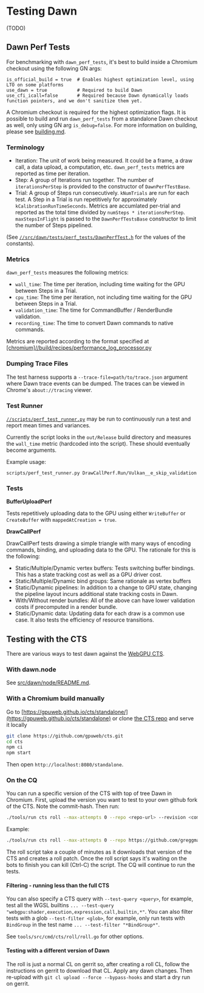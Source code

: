 # Testing Dawn

(TODO)

## Dawn Perf Tests

For benchmarking with `dawn_perf_tests`, it's best to build inside a Chromium checkout using the following GN args:
```
is_official_build = true  # Enables highest optimization level, using LTO on some platforms
use_dawn = true           # Required to build Dawn
use_cfi_icall=false       # Required because Dawn dynamically loads function pointers, and we don't sanitize them yet.
```

A Chromium checkout is required for the highest optimization flags. It is possible to build and run `dawn_perf_tests` from a standalone Dawn checkout as well, only using GN arg `is_debug=false`. For more information on building, please see [building.md](../building.md).

### Terminology

 - Iteration: The unit of work being measured. It could be a frame, a draw call, a data upload, a computation, etc. `dawn_perf_tests` metrics are reported as time per iteration.
 - Step: A group of Iterations run together. The number of `iterationsPerStep` is provided to the constructor of `DawnPerfTestBase`.
 - Trial: A group of Steps run consecutively. `kNumTrials` are run for each test. A Step in a Trial is run repetitively for approximately `kCalibrationRunTimeSeconds`. Metrics are accumlated per-trial and reported as the total time divided by `numSteps * iterationsPerStep`. `maxStepsInFlight` is passed to the `DawnPerfTestsBase` constructor to limit the number of Steps pipelined.

(See [`//src/dawn/tests/perf_tests/DawnPerfTest.h`](https://cs.chromium.org/chromium/src/third_party/dawn/src/dawn/tests/perf_tests/DawnPerfTest.h) for the values of the constants).

### Metrics

`dawn_perf_tests` measures the following metrics:
 - `wall_time`: The time per iteration, including time waiting for the GPU between Steps in a Trial.
 - `cpu_time`: The time per iteration, not including time waiting for the GPU between Steps in a Trial.
 - `validation_time`: The time for CommandBuffer / RenderBundle validation.
 - `recording_time`: The time to convert Dawn commands to native commands.

Metrics are reported according to the format specified at
[[chromium]//build/recipes/performance_log_processor.py](https://cs.chromium.org/chromium/build/recipes/performance_log_processor.py)

### Dumping Trace Files

The test harness supports a `--trace-file=path/to/trace.json` argument where Dawn trace events can be dumped. The traces can be viewed in Chrome's `about://tracing` viewer.

### Test Runner

[`//scripts/perf_test_runner.py`](https://cs.chromium.org/chromium/src/third_party/dawn/scripts/perf_test_runner.py) may be run to continuously run a test and report mean times and variances.

Currently the script looks in the `out/Release` build directory and measures the `wall_time` metric (hardcoded into the script). These should eventually become arguments.

Example usage:

```
scripts/perf_test_runner.py DrawCallPerf.Run/Vulkan__e_skip_validation
```

### Tests

**BufferUploadPerf**

Tests repetitively uploading data to the GPU using either `WriteBuffer` or `CreateBuffer` with `mappedAtCreation = true`.

**DrawCallPerf**

DrawCallPerf tests drawing a simple triangle with many ways of encoding commands,
binding, and uploading data to the GPU. The rationale for this is the following:
  - Static/Multiple/Dynamic vertex buffers: Tests switching buffer bindings. This has
    a state tracking cost as well as a GPU driver cost.
  - Static/Multiple/Dynamic bind groups: Same rationale as vertex buffers
  - Static/Dynamic pipelines: In addition to a change to GPU state, changing the pipeline
    layout incurs additional state tracking costs in Dawn.
  - With/Without render bundles: All of the above can have lower validation costs if
    precomputed in a render bundle.
  - Static/Dynamic data: Updating data for each draw is a common use case. It also tests
    the efficiency of resource transitions.

## Testing with the CTS

There are various ways to test dawn against the [WebGPU CTS](https://github.com/gpuweb/cts).

### With dawn.node
See [src/dawn/node/README.md](../../src/dawn/node/README.md).

### With a Chromium build manually
Go to [https://gpuweb.github.io/cts/standalone/](https://gpuweb.github.io/cts/standalone)
or clone [the CTS repo](https://github.com/gpuweb/cts) and serve it locally

```sh
git clone https://github.com/gpuweb/cts.git
cd cts
npm ci
npm start
```

Then open `http://localhost:8080/standalone`.

### On the CQ
You can run a specific version of the CTS with top of tree Dawn in Chromium.
First, upload the version you want to test to your own github fork of the CTS.
Note the commit-hash. Then run:

```sh
./tools/run cts roll --max-attempts 0 --repo <repo-url> --revision <commit-hash>
```

Example:

```sh
./tools/run cts roll --max-attempts 0 --repo https://github.com/greggman/cts.git --revision 1b3173b36a1084917e0ff29e5f40c6290b6f8adc
```

The roll script take a couple of minutes as it downloads that version of the CTS and
creates a roll patch. Once the roll script says it's waiting on the bots to finish
you can kill (Ctrl-C) the script. The CQ will continue to run the tests.

#### Filtering - running less than the full CTS
You can also specify a CTS query with `--test-query <query>`, for example, test all the
WGSL builtins `... --test-query "webgpu:shader,execution,expression,call,builtin,*"`.
You can also filter tests with a glob `--test-filter <glob>`, for example, only run tests
with `BindGroup` in the test name `... --test-filter "*BindGroup*"`.

See  `tools/src/cmd/cts/roll/roll.go` for other options.

#### Testing with a different version of Dawn

The roll is just a normal CL on gerrit so, after creating a roll CL, follow the instructions
on gerrit to download that CL. Apply any dawn changes. Then re-upload with
`git cl upload --force --bypass-hooks` and start a dry run on gerrit.
